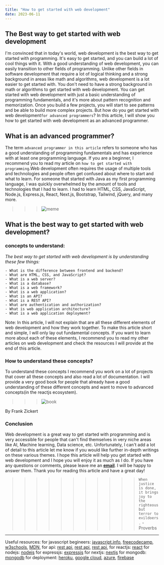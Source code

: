 ```yaml
---
title: "How to get started with web development"
date: 2023-06-11
---
```


## The Best way to get started with web development
 I'm convinced that in today's world, web development is the best way to get started with programming. It's easy to get started, and you can build a lot of cool things with it. With a good understanding of web development, you can easily transition to other fields of programming. Unlike other fields in software development that require a lot of logical thinking and a strong background in areas like math and algorithms, web development is a lot easier to get started with. You don't need to have a strong background in math or algorithms to get started with web development. You can get started with web development with just a basic understanding of programming fundamentals, and it's more about pattern recognition and memorization. Once you build a few projects, you will start to see patterns and be able to build more complex projects. But how do you get started with web development``for advanced programmers``? In this article, I will show you how to get started with web development as an advanced programmer.

## What is an advanced programmer?
The term ``advanced programmer in this article`` refers to someone who has a good understanding of programming fundamentals and has experience with at least one programming language. If you are a beginner, I recommend you to read my article on `how to get started with programming`.Web development often requires the usage of multiple tools and technologies and people often get confused about where to start and what to learn. For someone that started with Java as my first programming language, I was quickly overwhelmed by the amount of tools and technologies that I had to learn. I had to learn HTML, CSS, JavaScript, Node.js, Express.js, React, Next.js, Bootstrap, Tailwind, jQuery, and many more.

>>> ![meme](/meme1.jpg "Local Image")


## What is the best way to get started with web development?
### concepts to understand:

 *The best way to get started with web development is by understanding these few things:*

    - What is the difference between frontend and backend?
    - What are HTML, CSS, and JavaScript?
    - What is a web server?
    - What is a database?
    - What is a web framework?
    - What is a web application?
    - What is an API?
    - What is a REST API?
    - What are authentication and authorization?
    - What is web application architecture?
    - What is a web application deployment?

Note: In this article, I will not explain that are all these different elements of web development and how they work together. To make this article short and simple, I will only lay out fundamental concepts. If you want to learn more about each of these elements, I recommend you to read my other articles on web development and check the resources I will provide at the end of this article.

### How to understand these concepts?
To understand these concepts I recommend you work on a lot of projects that cover all these concepts and also read a lot of documentation. I will provide a very good book for people that already have a good understanding of these different concepts and want to move to advanced concepts(in the reactjs ecosystem).



>>> ![book](/download.jpg "Local1")

By Frank Zickert

### Conclusion
Web development is a great way to get started with programming and is very accessible for people that can't find themselves in very niche areas like AI, Machine learning, Data science, etc. Unfortunately, I can't add a lot of detail to this article let me know if you would like further in-depth writings on these various themes. I hope this article will help you get started with web development and I hope you will enjoy it as much as I do. If you have any questions or comments, please leave me an **[email](mailto:devjacques28i@gmail.com)**. I will be happy to answer them. Thank you for reading this article and have a great day!

                                                                                
>>>>>>>>>>>````When justice is done, it brings joy to the righteous but terror to evildoers.```` - Proverbs


-----------------------
Useful resources: for javascript begineers: [javascript.info](https://javascript.info/), [freecodecamp](https://www.freecodecamp.org/), [w3schools](https://www.w3schools.com/), [MDN](https://developer.mozilla.org/en-US/docs/Web/JavaScript), 
for api: [rest api](https://www.restapitutorial.com/), [rest api](https://www.restapitutorial.com/), [rest api](https://www.restapitutorial.com/),
for reactjs: [react](https://react.dev/)
for nodejs: [nodejs](https://nodejs.org/en/docs/)
for expressjs: [expressjs](https://expressjs.com/)
for nextjs: [nextjs](https://nextjs.org/docs/getting-started)
for mongodb: [mongodb](https://docs.mongodb.com/)
for deployment: [heroku](https://devcenter.heroku.com/), [google cloud](https://cloud.google.com/), [azure](https://azure.microsoft.com/en-us/), [firebase](https://firebase.google.com/)